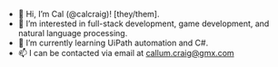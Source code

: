 - 👋 Hi, I’m Cal (@calcraig)! [they/them].
- 👀 I’m interested in full-stack development, game development, and natural language processing.
- 🌱 I’m currently learning UiPath automation and C#.
- 📫 I can be contacted via email at callum.craig@gmx.com

<!---
calcraig/calcraig is a ✨ special ✨ repository because its `README.md` (this file) appears on your GitHub profile.
You can click the Preview link to take a look at your changes.
--->
